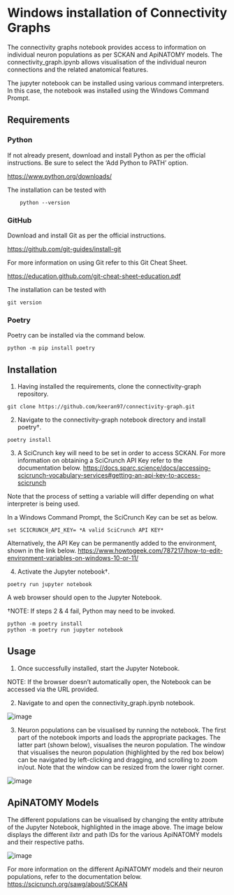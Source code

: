 # Windows installation of Connectivity Graphs

The connectivity graphs notebook provides access to information on individual neuron populations as per SCKAN and ApiNATOMY models. The connectivity_graph.ipynb allows visualisation of the individual neuron connections and the related anatomical features.

The jupyter notebook can be installed using various command interpreters. In this case, the notebook was installed using the Windows Command Prompt.

## Requirements

### Python
If not already present, download and install Python as per the official instructions. Be sure to select the ‘Add Python to PATH’ option.
                     
https://www.python.org/downloads/
                      
The installation can be tested with
```
    python --version
```

### GitHub
Download and install Git as per the official instructions. 

https://github.com/git-guides/install-git

For more information on using Git refer to this Git Cheat Sheet.

https://education.github.com/git-cheat-sheet-education.pdf

The installation can be tested with 
```
git version
```

### Poetry
Poetry can be installed via the command below.
```
python -m pip install poetry
```

## Installation

1.	 Having installed the requirements, clone the connectivity-graph repository.
```
git clone https://github.com/keeran97/connectivity-graph.git
```

2.	Navigate to the connectivity-graph notebook directory and install poetry†.
```
poetry install
```

3.	A SciCrunch key will need to be set in order to access SCKAN. For more information on obtaining a SciCrunch API Key refer to the documentation below.
https://docs.sparc.science/docs/accessing-scicrunch-vocabulary-services#getting-an-api-key-to-access-scicrunch

   Note that the process of setting a variable will differ depending on what interpreter is being used. 

   In a Windows Command Prompt, the SciCrunch Key can be set as below.
```
set SCICRUNCH_API_KEY= *A valid SciCrunch API KEY*
```

Alternatively, the API Key can be permanently added to the environment, shown in the link below.
https://www.howtogeek.com/787217/how-to-edit-environment-variables-on-windows-10-or-11/

4.	Activate the Jupyter notebook†.
```
poetry run jupyter notebook
```

A web browser should open to the Jupyter Notebook.




†NOTE: If steps 2 & 4 fail, Python may need to be invoked.
```
python -m poetry install
python -m poetry run jupyter notebook
```

## Usage
1.	Once successfully installed, start the Jupyter Notebook.

NOTE: If the browser doesn’t automatically open, the Notebook can be accessed via the URL provided.

2.	Navigate to and open the connectivity_graph.ipynb notebook.

![image](https://github.com/keeran97/connectivity-graph/assets/85910337/8574979c-987f-410c-8549-cb38c958444f)
 
3.	Neuron populations can be visualised by running the notebook. The first part of the notebook imports and loads the appropriate packages. The latter part (shown below), visualises the neuron population. The window that visualises the neuron population (highlighted by the red box below) can be navigated by left-clicking and dragging, and scrolling to zoom in/out. Note that the window can be resized from the lower right corner.

![image](https://github.com/keeran97/connectivity-graph/assets/85910337/4ed9119f-ae36-467d-82b5-90bf7168da1c)

## ApiNATOMY Models

The different populations can be visualised by changing the entity attribute of the Jupyter Notebook, highlighted in the image above. 
The image below displays the different ilxtr and path IDs for the various ApiNATOMY models and their respective paths.

![image](https://github.com/keeran97/connectivity-graph/assets/85910337/9c6bcb41-8a6f-4430-b19f-9a28973f3d1c)

For more information on the different ApiNATOMY models and their neuron populations, refer to the documentation below.
https://scicrunch.org/sawg/about/SCKAN

